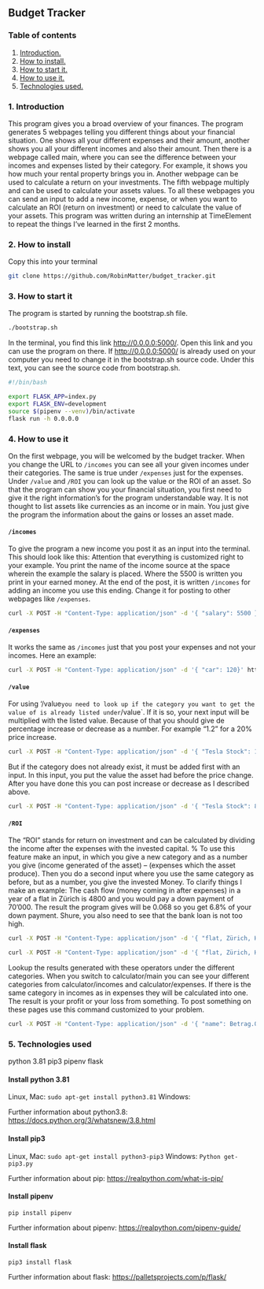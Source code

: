 ## Budget Tracker
### Table of contents
1. [ Introduction. ](#intro)
2. [ How to install. ](#install)
3. [ How to start it. ](#start)
4. [ How to use it. ](#use)
5. [ Technologies used. ](#tec)


<a name="intro"></a>
### 1. Introduction
This program gives you a broad overview of your finances. The program generates 5 webpages telling you different things about your financial situation. One shows all your different expenses and their amount, another shows you all your different incomes and also their amount. Then there is a webpage called main, where you can see the difference between your incomes and expenses listed by their category. For example, it shows you how much your rental property brings you in. Another webpage can be used to calculate a return on your investments. The fifth webpage multiply and can be used to calculate your assets values. To all these webpages you can send an input to add a new income, expense, or when you want to calculate an ROI (return on investment) or need to calculate the value of your assets.
This program was written during an internship at TimeElement to repeat the things I’ve learned in the first 2 months.

<a name="install"></a>
### 2. How to install
Copy this into your terminal
```bash
git clone https://github.com/RobinMatter/budget_tracker.git
```

<a name="start"></a>
### 3. How to start it
The program is started by running the bootstrap.sh file.
``` bash
./bootstrap.sh
``` 
In the terminal, you find this link http://0.0.0.0:5000/. Open this link and you can use the program on there. If http://0.0.0.0:5000/ is already used on your computer you need to change it in the bootstrap.sh source code. Under this text, you can see the source code from bootstrap.sh. 
```bash
#!/bin/bash

export FLASK_APP=index.py
export FLASK_ENV=development
source $(pipenv --venv)/bin/activate
flask run -h 0.0.0.0
```

<a name="use"></a>
### 4. How to use it
On the first webpage, you will be welcomed by the budget tracker. When you change the URL to `/incomes` you can see all your given incomes under their categories. The same is true under `/expenses` just for the expenses. Under `/value` and `/ROI` you can look up the value or the ROI of an asset. So that the program can show you your financial situation, you first need to give it the right information’s for the program understandable way. It is not thought to list assets like currencies as an income or in main. You just give the program the information about the gains or losses an asset made.
#### `/incomes`
To give the program a new income you post it as an input into the terminal. This should look like this: Attention that everything is customized right to your example. You print the name of the income source at the space wherein the example the salary is placed. Where the 5500 is written you print in your earned money. At the end of the post, it is written `/incomes` for adding an income you use this ending. Change it for posting to other webpages like `/expenses`.
```bash
curl -X POST -H "Content-Type: application/json" -d '{ "salary": 5500 }' http://localhost:5000/incomes
```
#### `/expenses`
It works the same as `/incomes` just that you post your expenses and not your incomes.
Here an example:
 ```bash
curl -X POST -H "Content-Type: application/json" -d '{ "car": 120}' http://localhost:5000/expenses
```

#### `/value`
For using ‘/value` you need to look up if the category you want to get the value of is already listed under `/value`. If it is so, your next input will be multiplied with the listed value. Because of that you should give de percentage increase or decrease as a number. For example “1.2” for a 20% price increase. 
```bash
curl -X POST -H "Content-Type: application/json" -d '{ "Tesla Stock": 1.2}' http://localhost:5000/value
```
But if the category does not already exist, it must be added first with an input. In this input, you put the value the asset had before the price change. After you have done this you can post increase or decrease as I described above.
```bash
curl -X POST -H "Content-Type: application/json" -d '{ "Tesla Stock": 880}' http://localhost:5000/value
```
#### `/ROI`
The “ROI” stands for return on investment and can be calculated by dividing the income after the expenses with the invested capital.
%
To use this feature make an input, in which you give a new category and as a number you give (income generated of the asset) – (expenses which the asset produce).
Then you do a second input where you use the same category as before, but as a number, you give the invested Money.
To clarify things I make an example:
The cash flow (money coming in after expenses) in a year of a flat in Zürich is 4800 and you would pay a down payment of 70’000. The result the program gives will be 0.068 so you get 6.8% of your down payment. Shure, you also need to see that the bank loan is not too high.
```bash
curl -X POST -H "Content-Type: application/json" -d '{ "flat, Zürich, Höngenberg": 4800}' http://localhost:5000/value
```
```bash
curl -X POST -H "Content-Type: application/json" -d '{ "flat, Zürich, Höngenberg": 70000}' http://localhost:5000/value
```



Lookup the results generated with these operators under the different categories. When you switch to calculator/main you can see your different categories from calculator/incomes and calculator/expenses. If there is the same category in incomes as in expenses they will be calculated into one. The result is your profit or your loss from something.
To post something on these pages use this command customized to your problem.

```bash
curl -X POST -H "Content-Type: application/json" -d '{ "name": Betrag.0 }' http://localhost:5000/calculator/?
```


<a name="tec"></a>
### 5. Technologies used
python 3.81
pip3
pipenv
flask

#### Install python 3.81
Linux, Mac:
`sudo apt-get install python3.81`
Windows:

Further information about python3.8:
https://docs.python.org/3/whatsnew/3.8.html

#### Install pip3
Linux, Mac:
`sudo apt-get install python3-pip3`
Windows:
`Python get-pip3.py`

Further information about pip:
https://realpython.com/what-is-pip/

#### Install pipenv
`pip install pipenv`

Further information about pipenv:
https://realpython.com/pipenv-guide/


#### Install flask
`pip3 install flask`

Further information about flask:
https://palletsprojects.com/p/flask/